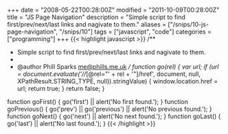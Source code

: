 +++
date = "2008-05-22T00:28:00Z"
modified = "2011-10-09T00:28:00Z"
title = "JS Page Navigation"
description = "Simple script to find first/prev/next/last links and nagivate to them."
aliases = ["/snips/10-js-page-navigation", "/snips/10"]
tags = ["javascript", "code"]
categories = ["programming"]
+++
{{< highlight javascript >}}
/**
 * Simple script to find first/prev/next/last links and nagivate to them.
 *
 * @author Phill Sparks <me@phills.me.uk>
 */
function go(rel) {
    var url;
    if (url = document.evaluate('//*[@rel="' + rel + '"]/href', document, null, XPathResult.STRING_TYPE, null)).stringValue) {
        window.location.href = url;
        return true;
    }
    return false;
}

function goFirst() {
    go('first') || alert('No first found.');
}
function goPrevious() {
    go('prev') || go('previous') || alert('No previous found.');
}
function goNext() {
    go('next') || alert('No next found.');
}
function goLast() {
    go('last') || alert('No last found.');
}
{{< /highlight >}}
